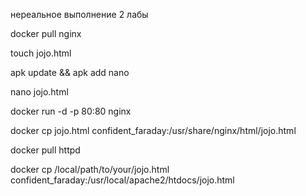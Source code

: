 нереальное выполнение 2 лабы 

docker pull nginx

touch jojo.html

apk update && apk add nano

nano jojo.html

docker run -d -p 80:80 nginx

docker cp jojo.html confident\_faraday:/usr/share/nginx/html/jojo.html

docker pull httpd

docker cp /local/path/to/your/jojo.html confident\_faraday:/usr/local/apache2/htdocs/jojo.html
